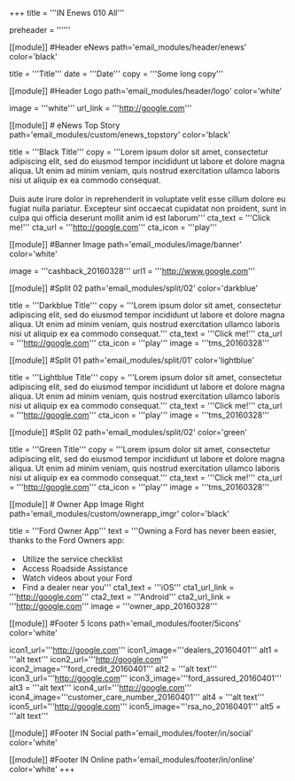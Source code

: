+++
title = '''IN Enews 010 All'''

preheader = ''''''

[[module]] #Header eNews
path='email_modules/header/enews'
color='black'

  title = '''Title'''
  date = '''Date'''
  copy = '''Some long copy'''

[[module]] #Header Logo
path='email_modules/header/logo'
color='white'

  image = '''white'''
  url_link = '''http://google.com'''

[[module]] # eNews Top Story
path='email_modules/custom/enews_topstory'
color='black'

  title = '''Black Title'''
  copy = '''Lorem ipsum dolor sit amet, consectetur adipiscing elit, sed do eiusmod tempor incididunt ut labore et dolore magna aliqua. Ut enim ad minim veniam, quis nostrud exercitation ullamco laboris nisi ut aliquip ex ea commodo consequat.<br><br>Duis aute irure dolor in reprehenderit in voluptate velit esse cillum dolore eu fugiat nulla pariatur. Excepteur sint occaecat cupidatat non proident, sunt in culpa qui officia deserunt mollit anim id est laborum'''
  cta_text = '''Click me!'''
  cta_url = '''http://google.com'''
  cta_icon = '''play'''

[[module]] #Banner Image
path='email_modules/image/banner'
color='white'

  image = '''cashback_20160328'''
  url1 = '''http://www.google.com'''

[[module]] #Split 02
path='email_modules/split/02'
color='darkblue'

  title = '''Darkblue Title'''
  copy = '''Lorem ipsum dolor sit amet, consectetur adipiscing elit, sed do eiusmod tempor incididunt ut labore et dolore magna aliqua. Ut enim ad minim veniam, quis nostrud exercitation ullamco laboris nisi ut aliquip ex ea commodo consequat.'''
  cta_text = '''Click me!'''
  cta_url = '''http://google.com'''
  cta_icon = '''play'''
  image = '''tms_20160328'''

[[module]] #Split 01
path='email_modules/split/01'
color='lightblue'

  title = '''Lightblue Title'''
  copy = '''Lorem ipsum dolor sit amet, consectetur adipiscing elit, sed do eiusmod tempor incididunt ut labore et dolore magna aliqua. Ut enim ad minim veniam, quis nostrud exercitation ullamco laboris nisi ut aliquip ex ea commodo consequat.'''
  cta_text = '''Click me!'''
  cta_url = '''http://google.com'''
  cta_icon = '''play'''
  image = '''tms_20160328'''

[[module]] #Split 02
path='email_modules/split/02'
color='green'

  title = '''Green Title'''
  copy = '''Lorem ipsum dolor sit amet, consectetur adipiscing elit, sed do eiusmod tempor incididunt ut labore et dolore magna aliqua. Ut enim ad minim veniam, quis nostrud exercitation ullamco laboris nisi ut aliquip ex ea commodo consequat.'''
  cta_text = '''Click me!'''
  cta_url = '''http://google.com'''
  cta_icon = '''play'''
  image = '''tms_20160328'''
    
[[module]] # Owner App Image Right
path='email_modules/custom/ownerapp_imgr'
color='black'

  title = '''Ford Owner App'''
  text = '''Owning a Ford has never been easier, thanks to the Ford Owners app&#58;<br/><br/>&nbsp;&#8226;&nbsp;&nbsp;&nbsp;Utilize the service checklist<br/>&nbsp;&#8226;&nbsp;&nbsp;&nbsp;Access Roadside Assistance<br/>&nbsp;&#8226;&nbsp;&nbsp;&nbsp;Watch videos about your Ford<br/>&nbsp;&#8226;&nbsp;&nbsp;&nbsp;Find a dealer near you'''
  cta1_text = '''iOS'''
  cta1_url_link = '''http://google.com'''
  cta2_text = '''Android'''
  cta2_url_link = '''http://google.com'''
  image = '''owner_app_20160328'''

[[module]] #Footer 5 Icons
path='email_modules/footer/5icons'
color='white'

  icon1_url='''http://google.com'''
  icon1_image='''dealers_20160401'''
  alt1 = '''alt text'''
  icon2_url='''http://google.com'''
  icon2_image='''ford_credit_20160401'''
  alt2 = '''alt text'''
  icon3_url='''http://google.com'''
  icon3_image='''ford_assured_20160401'''
  alt3 = '''alt text'''
  icon4_url='''http://google.com'''
  icon4_image='''customer_care_number_20160401'''
  alt4 = '''alt text'''
  icon5_url='''http://google.com'''
  icon5_image='''rsa_no_20160401'''
  alt5 = '''alt text'''
    
[[module]] #Footer IN Social
path='email_modules/footer/in/social'
color='white'

[[module]] #Footer IN Online
path='email_modules/footer/in/online'
color='white'
+++